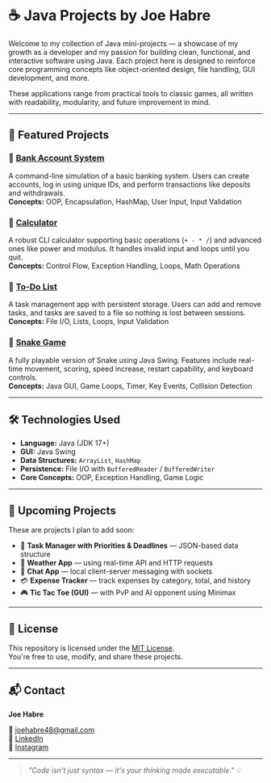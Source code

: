 # ☕ Java Projects by Joe Habre

Welcome to my collection of Java mini-projects — a showcase of my growth as a developer and my passion for building clean, functional, and interactive software using Java. Each project here is designed to reinforce core programming concepts like object-oriented design, file handling, GUI development, and more.

These applications range from practical tools to classic games, all written with readability, modularity, and future improvement in mind.

---

## 🧩 Featured Projects

### 🔹 [Bank Account System](./bank-account)
A command-line simulation of a basic banking system. Users can create accounts, log in using unique IDs, and perform transactions like deposits and withdrawals.  
**Concepts:** OOP, Encapsulation, HashMap, User Input, Input Validation

### 🔹 [Calculator](./calculator)
A robust CLI calculator supporting basic operations (`+ - * /`) and advanced ones like power and modulus. It handles invalid input and loops until you quit.  
**Concepts:** Control Flow, Exception Handling, Loops, Math Operations

### 🔹 [To-Do List](./todo-list)
A task management app with persistent storage. Users can add and remove tasks, and tasks are saved to a file so nothing is lost between sessions.  
**Concepts:** File I/O, Lists, Loops, Input Validation

### 🔹 [Snake Game](./snake-game)
A fully playable version of Snake using Java Swing. Features include real-time movement, scoring, speed increase, restart capability, and keyboard controls.  
**Concepts:** Java GUI, Game Loops, Timer, Key Events, Collision Detection

---

## 🛠️ Technologies Used

- **Language:** Java (JDK 17+)
- **GUI:** Java Swing
- **Data Structures:** `ArrayList`, `HashMap`
- **Persistence:** File I/O with `BufferedReader` / `BufferedWriter`
- **Core Concepts:** OOP, Exception Handling, Game Logic

---

## 🚧 Upcoming Projects

These are projects I plan to add soon:

- 📅 **Task Manager with Priorities & Deadlines** — JSON-based data structure
- 📡 **Weather App** — using real-time API and HTTP requests
- 💬 **Chat App** — local client-server messaging with sockets
- 💳 **Expense Tracker** — track expenses by category, total, and history
- 🎮 **Tic Tac Toe (GUI)** — with PvP and AI opponent using Minimax

---

## 🪪 License

This repository is licensed under the [MIT License](./LICENSE).  
You're free to use, modify, and share these projects.

---

## 📬 Contact

**Joe Habre**  

📧 [joehabre48@gmail.com](mailto:joehabre48@gmail.com)  
🔗 [LinkedIn](https://www.linkedin.com/in/joe-habre-228557330)  
📸 [Instagram](https://www.instagram.com/joeehabre)

---

> _"Code isn't just syntax — it's your thinking made executable."_ 💡
